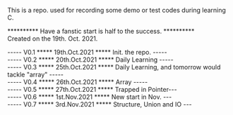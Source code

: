 This is a repo. used for recording some demo or test codes during learning C.  

********** Have a fanstic start is half to the success. **********  
Created on the 19th. Oct. 2021.  

----- V0.1 ***** 19th.Oct.2021 ***** Init. the repo. -----  
----- V0.2 ***** 20th.Oct.2021 ***** Daily Learning  -----  
----- V0.3 ***** 25th.Oct.2021 ***** Daily Learning, and tomorrow would tackle "array" -----  
----- V0.4 ***** 26th.Oct.2021 ***** Array           -----   
----- V0.5 ***** 27th.Oct.2021 ***** Trapped in Pointer---   
----- V0.6 *****  1st.Nov.2021 ***** New start in Nov. ---  
----- V0.7 *****  3rd.Nov.2021 ***** Structure, Union and IO ---  
